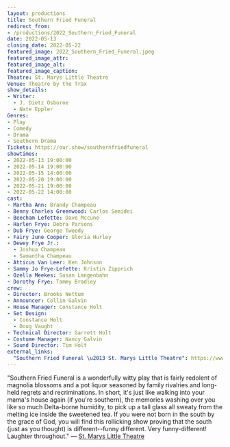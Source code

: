 ```yaml
---
layout: productions
title: Southern Fried Funeral
redirect_from:
- /productions/2022_Southern_Fried_Funeral
date: 2022-05-13
closing_date: 2022-05-22
featured_image: 2022_Southern_Fried_Funeral.jpeg
featured_image_attr:
featured_image_alt:
featured_image_caption:
Theatre: St. Marys Little Theatre
Venue: Theatre by the Trax
show_details:
- Writer: 
  - J. Dietz Osborne
  - Nate Eppler
Genres:
- Play
- Comedy
- Drama
- Southern Drama
Tickets: https://our.show/southernfriedfuneral
showtimes:
- 2022-05-13 19:00:00
- 2022-05-14 19:00:00
- 2022-05-15 14:00:00
- 2022-05-20 19:00:00
- 2022-05-21 19:00:00
- 2022-05-22 14:00:00
cast:
- Martha Ann: Brandy Champeau
- Benny Charles Greenwood: Carlos Semidei
- Beecham Lefette: Dave Mccune
- Harlen Frye: Debra Parsons
- Dub Frye: George Tweedy
- Fairy June Cooper: Gloria Hurley
- Dewey Frye Jr.:
  - Joshua Champeau
  - Samantha Champeau
- Atticus Van Leer: Ken Johnson
- Sammy Jo Frye-Lefette: Kristin Zipprich
- Ozella Meekes: Susan Langenbahn
- Dorothy Frye: Tammy Bradley
crew:
- Director: Brooks Nettum
- Announcer: Collin Galvin
- House Manager: Constance Holt
- Set Design:
  - Constance Holt
  - Doug Vaught
- Technical Director: Garrett Holt
- Costume Manager: Nancy Galvin
- Sound Director: Tim Holt
external_links:
  "Southern Fried Funeral \u2013 St. Marys Little Theatre": https://www.stmaryslittletheatre.com/collections/box-office
---
```

"Southern Fried Funeral is a wonderfully witty play that is fairly redolent of magnolia blossoms and a pot liquor seasoned by family rivalries and long-held regrets and recriminations. In short, it's just like walking into your mama's house again (if you're southern), the memories washing over you like so much Delta-borne humidity, to pick up a tall glass all sweaty from the melting ice inside the sweetened tea. If you were not born in the south by the grace of God, you will find this rollicking show proving that the south (just as you thought) is different--funny different. Very funny-different! Laughter throughout." — [St. Marys Little Theatre](https://web.archive.org/web/20220512150615/https://www.stmaryslittletheatre.com/collections/box-office)
